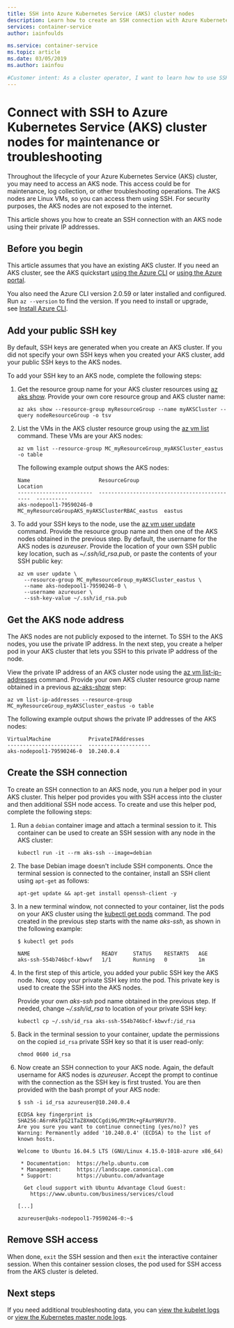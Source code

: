 ```yaml
---
title: SSH into Azure Kubernetes Service (AKS) cluster nodes
description: Learn how to create an SSH connection with Azure Kubernetes Service (AKS) cluster nodes for troubleshooting and maintenance tasks.
services: container-service
author: iainfoulds

ms.service: container-service
ms.topic: article
ms.date: 03/05/2019
ms.author: iainfou

#Customer intent: As a cluster operator, I want to learn how to use SSH to connect to VMs in an AKS cluster to perform maintenance or troubleshoot a problem.
---
```


# Connect with SSH to Azure Kubernetes Service (AKS) cluster nodes for maintenance or troubleshooting

Throughout the lifecycle of your Azure Kubernetes Service (AKS) cluster, you may need to access an AKS node. This access could be for maintenance, log collection, or other troubleshooting operations. The AKS nodes are Linux VMs, so you can access them using SSH. For security purposes, the AKS nodes are not exposed to the internet.

This article shows you how to create an SSH connection with an AKS node using their private IP addresses.

## Before you begin

This article assumes that you have an existing AKS cluster. If you need an AKS cluster, see the AKS quickstart [using the Azure CLI][aks-quickstart-cli] or [using the Azure portal][aks-quickstart-portal].

You also need the Azure CLI version 2.0.59 or later installed and configured. Run `az --version` to find the version. If you need to install or upgrade, see [Install Azure CLI][install-azure-cli].

## Add your public SSH key

By default, SSH keys are generated when you create an AKS cluster. If you did not specify your own SSH keys when you created your AKS cluster, add your public SSH keys to the AKS nodes.

To add your SSH key to an AKS node, complete the following steps:

1. Get the resource group name for your AKS cluster resources using [az aks show][az-aks-show]. Provide your own core resource group and AKS cluster name:

    ```azurecli-interactive
    az aks show --resource-group myResourceGroup --name myAKSCluster --query nodeResourceGroup -o tsv
    ```

1. List the VMs in the AKS cluster resource group using the [az vm list][az-vm-list] command. These VMs are your AKS nodes:

    ```azurecli-interactive
    az vm list --resource-group MC_myResourceGroup_myAKSCluster_eastus -o table
    ```

    The following example output shows the AKS nodes:

    ```
    Name                      ResourceGroup                                  Location
    ------------------------  ---------------------------------------------  ----------
    aks-nodepool1-79590246-0  MC_myResourceGroupAKS_myAKSClusterRBAC_eastus  eastus
    ```

1. To add your SSH keys to the node, use the [az vm user update][az-vm-user-update] command. Provide the resource group name and then one of the AKS nodes obtained in the previous step. By default, the username for the AKS nodes is *azureuser*. Provide the location of your own SSH public key location, such as *~/.ssh/id_rsa.pub*, or paste the contents of your SSH public key:

    ```azurecli-interactive
    az vm user update \
      --resource-group MC_myResourceGroup_myAKSCluster_eastus \
      --name aks-nodepool1-79590246-0 \
      --username azureuser \
      --ssh-key-value ~/.ssh/id_rsa.pub
    ```

## Get the AKS node address

The AKS nodes are not publicly exposed to the internet. To SSH to the AKS nodes, you use the private IP address. In the next step, you create a helper pod in your AKS cluster that lets you SSH to this private IP address of the node.

View the private IP address of an AKS cluster node using the [az vm list-ip-addresses][az-vm-list-ip-addresses] command. Provide your own AKS cluster resource group name obtained in a previous [az-aks-show][az-aks-show] step:

```azurecli-interactive
az vm list-ip-addresses --resource-group MC_myResourceGroup_myAKSCluster_eastus -o table
```

The following example output shows the private IP addresses of the AKS nodes:

```
VirtualMachine            PrivateIPAddresses
------------------------  --------------------
aks-nodepool1-79590246-0  10.240.0.4
```

## Create the SSH connection

To create an SSH connection to an AKS node, you run a helper pod in your AKS cluster. This helper pod provides you with SSH access into the cluster and then additional SSH node access. To create and use this helper pod, complete the following steps:

1. Run a `debian` container image and attach a terminal session to it. This container can be used to create an SSH session with any node in the AKS cluster:

    ```console
    kubectl run -it --rm aks-ssh --image=debian
    ```

1. The base Debian image doesn't include SSH components. Once the terminal session is connected to the container, install an SSH client using `apt-get` as follows:

    ```console
    apt-get update && apt-get install openssh-client -y
    ```

1. In a new terminal window, not connected to your container, list the pods on your AKS cluster using the [kubectl get pods][kubectl-get] command. The pod created in the previous step starts with the name *aks-ssh*, as shown in the following example:

    ```
    $ kubectl get pods
    
    NAME                       READY     STATUS    RESTARTS   AGE
    aks-ssh-554b746bcf-kbwvf   1/1       Running   0          1m
    ```

1. In the first step of this article, you added your public SSH key the AKS node. Now, copy your private SSH key into the pod. This private key is used to create the SSH into the AKS nodes.

    Provide your own *aks-ssh* pod name obtained in the previous step. If needed, change *~/.ssh/id_rsa* to location of your private SSH key:

    ```console
    kubectl cp ~/.ssh/id_rsa aks-ssh-554b746bcf-kbwvf:/id_rsa
    ```

1. Back in the terminal session to your container, update the permissions on the copied `id_rsa` private SSH key so that it is user read-only:

    ```console
    chmod 0600 id_rsa
    ```

1. Now create an SSH connection to your AKS node. Again, the default username for AKS nodes is *azureuser*. Accept the prompt to continue with the connection as the SSH key is first trusted. You are then provided with the bash prompt of your AKS node:

    ```console
    $ ssh -i id_rsa azureuser@10.240.0.4
    
    ECDSA key fingerprint is SHA256:A6rnRkfpG21TaZ8XmQCCgdi9G/MYIMc+gFAuY9RUY70.
    Are you sure you want to continue connecting (yes/no)? yes
    Warning: Permanently added '10.240.0.4' (ECDSA) to the list of known hosts.
    
    Welcome to Ubuntu 16.04.5 LTS (GNU/Linux 4.15.0-1018-azure x86_64)
    
     * Documentation:  https://help.ubuntu.com
     * Management:     https://landscape.canonical.com
     * Support:        https://ubuntu.com/advantage
    
      Get cloud support with Ubuntu Advantage Cloud Guest:
        https://www.ubuntu.com/business/services/cloud
    
    [...]
    
    azureuser@aks-nodepool1-79590246-0:~$
    ```

## Remove SSH access

When done, `exit` the SSH session and then `exit` the interactive container session. When this container session closes, the pod used for SSH access from the AKS cluster is deleted.

## Next steps

If you need additional troubleshooting data, you can [view the kubelet logs][view-kubelet-logs] or [view the Kubernetes master node logs][view-master-logs].

<!-- EXTERNAL LINKS -->
[kubectl-get]: https://kubernetes.io/docs/reference/generated/kubectl/kubectl-commands#get

<!-- INTERNAL LINKS -->
[az-aks-show]: /cli/azure/aks#az-aks-show
[az-vm-list]: /cli/azure/vm#az-vm-list
[az-vm-user-update]: /cli/azure/vm/user#az-vm-user-update
[az-vm-list-ip-addresses]: /cli/azure/vm#az-vm-list-ip-addresses
[view-kubelet-logs]: kubelet-logs.md
[view-master-logs]: view-master-logs.md
[aks-quickstart-cli]: kubernetes-walkthrough.md
[aks-quickstart-portal]: kubernetes-walkthrough-portal.md
[install-azure-cli]: /cli/azure/install-azure-cli
